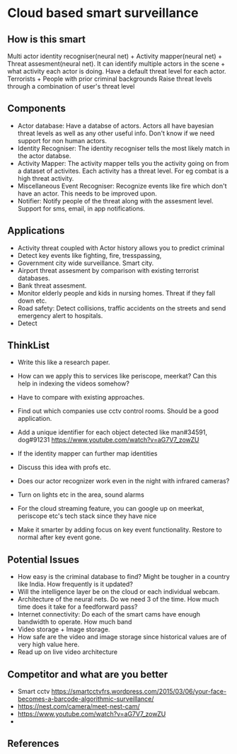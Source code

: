 # Cloud based smart surveillance 

## How is this smart
Multi actor identity recogniser(neural net) + Activity mapper(neural net) + Threat assesment(neural net). It can identify multiple actors in the scene + what activity each actor is doing.
Have a default threat level for each actor. Terrorists + People with prior criminal backgrounds
Raise threat levels through a combination of user's threat level

## Components
* Actor database: Have a databse of actors. Actors all have bayesian threat levels as well as any other useful info. Don't know if we need support for non human actors.
* Identity Recogniser: The identity recogniser tells the most likely match in the actor databse.
* Activity Mapper: The activity mapper tells you the activity going on from a dataset of activites. Each activity has a threat level. For eg combat is a high threat activity.
* Miscellaneous Event Recogniser: Recognize events like fire which don't have an actor. This needs to be improved upon.
* Notifier: Notify people of the threat along with the assesment level. Support for sms, email, in app notifications.

## Applications
* Activity threat coupled with Actor history allows you to predict criminal 
* Detect key events like fighting, fire, tresspassing,  
* Government city wide surveillance. Smart city.
* Airport threat assesment by comparison with existing terrorist databases.
* Bank threat assesment.
* Monitor elderly people and kids in nursing homes. Threat if they fall down etc.
* Road safety: Detect collisions, traffic accidents on the streets and send emergency alert to hospitals.
* Detect 

## ThinkList
* Write this like a research paper.
* How can we apply this to services like periscope, meerkat? Can this help in indexing the videos somehow?

* Have to compare with existing approaches.
* Find out which companies use cctv control rooms. Should be a good application.
* Add a unique identifier for each object detected like man#34591, dog#91231  https://www.youtube.com/watch?v=aG7V7_zowZU

* If the identity mapper can further map identities
* Discuss this idea with profs etc.
* Does our actor recognizer work even in the night with infrared cameras?
* Turn on lights etc in the area, sound alarms
* For the cloud streaming feature, you can google up on meerkat, periscope etc's tech stack since they have nice 
* Make it smarter by adding focus on key event functionality. Restore to normal after key event gone.

## Potential Issues
* How easy is the criminal database to find? Might be tougher in a country like India. How frequently is it updated?
* Will the intelligence layer be on the cloud or each individual webcam.
* Architecture of the neural nets. Do we need 3 of the time. How much time does it take for a feedforward pass?
* Internet connectivity: Do each of the smart cams have enough bandwidth to operate. How much band
* Video storage + Image storage.
* How safe are the video and image storage since historical values are of very high value here.
* Read up on live video architecture

## Competitor and what are you better
* Smart cctv https://smartcctvfrs.wordpress.com/2015/03/06/your-face-becomes-a-barcode-algorithmic-surveillance/
* https://nest.com/camera/meet-nest-cam/
* https://www.youtube.com/watch?v=aG7V7_zowZU
* 

## References